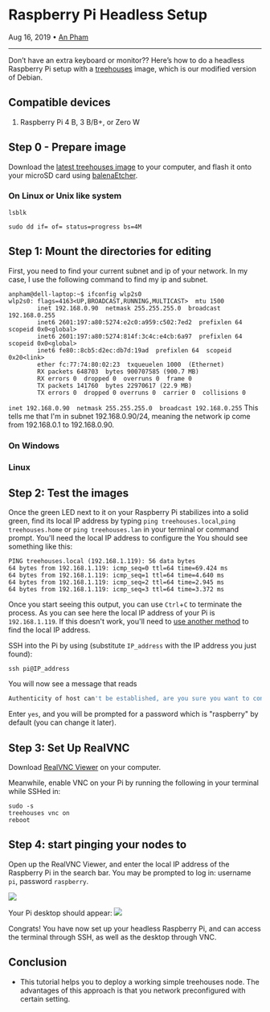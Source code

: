 # Raspberry Pi Headless Setup

Aug 16, 2019 • [An Pham](https://github.com/phamduchongna93)

---

Don’t have an extra keyboard or monitor?? Here’s how to do a headless Raspberry Pi setup with a [treehouses](http://download.treehouses.io/) image, which is our modified version of Debian.

## Compatible devices
1.  Raspberry Pi 4 B, 3 B/B+, or Zero W

## Step 0 - Prepare image

Download the [latest treehouses image](http://download.treehouses.io/) to your computer, and flash it onto your microSD card using [balenaEtcher](https://etcher.io).

### On Linux or Unix like system
```
lsblk 

sudo dd if= of= status=progress bs=4M
```


## Step 1: Mount the directories for editing 

First, you need to find your current subnet and ip of your network. In my case, I use the following command to find my ip and subnet. 
```
anpham@dell-laptop:~$ ifconfig wlp2s0                                                                                                            
wlp2s0: flags=4163<UP,BROADCAST,RUNNING,MULTICAST>  mtu 1500                                                                                     
        inet 192.168.0.90  netmask 255.255.255.0  broadcast 192.168.0.255
        inet6 2601:197:a80:5274:e2c0:a959:c502:7ed2  prefixlen 64  scopeid 0x0<global>
        inet6 2601:197:a80:5274:814f:3c4c:e4cb:6a97  prefixlen 64  scopeid 0x0<global>
        inet6 fe80::8cb5:d2ec:db7d:19ad  prefixlen 64  scopeid 0x20<link>
        ether fc:77:74:80:02:23  txqueuelen 1000  (Ethernet)
        RX packets 648703  bytes 900707585 (900.7 MB)
        RX errors 0  dropped 0  overruns 0  frame 0
        TX packets 141760  bytes 22970617 (22.9 MB)
        TX errors 0  dropped 0 overruns 0  carrier 0  collisions 0
```
`inet 192.168.0.90  netmask 255.255.255.0  broadcast 192.168.0.255`
This tells me that I'm in subnet 192.168.0.90/24, meaning the network ip come from 192.168.0.1 to 192.168.0.90. 

### On Windows

### Linux 

## Step 2: Test the images  

Once the green LED next to it on your Raspberry Pi stabilizes into a solid green, find its local IP address by typing `ping treehouses.local`,`ping treehouses.home` or `ping treehouses.lan` in your terminal or command prompt.  You'll need the local IP address to configure the  You should see something like this:
```
PING treehouses.local (192.168.1.119): 56 data bytes
64 bytes from 192.168.1.119: icmp_seq=0 ttl=64 time=69.424 ms
64 bytes from 192.168.1.119: icmp_seq=1 ttl=64 time=4.640 ms
64 bytes from 192.168.1.119: icmp_seq=2 ttl=64 time=2.945 ms
64 bytes from 192.168.1.119: icmp_seq=3 ttl=64 time=3.372 ms
```
Once you start seeing this output, you can use `Ctrl`+`C` to terminate the process.  As you can see here the local IP address of your Pi is `192.168.1.119`.  If this doesn't work, you'll need to [use another method](https://www.raspberrypi.org/documentation/remote-access/ip-address.md) to find the local IP address.

SSH into the Pi by using (substitute `IP_address` with the IP address you just found):
~~~
ssh pi@IP_address
~~~
You will now see a message that reads
```bash
Authenticity of host can't be established, are you sure you want to continue? (yes/no)
```
Enter `yes`, and you will be prompted for a password which is "raspberry" by default (you can change it later).

## Step 3: Set Up RealVNC

Download [RealVNC Viewer](https://www.realvnc.com/en/connect/download/viewer/) on your computer.

Meanwhile, enable VNC on your Pi by running the following in your terminal while SSHed in:
~~~
sudo -s
treehouses vnc on
reboot
~~~


## Step 4: start pinging your nodes to   

Open up the RealVNC Viewer, and enter the local IP address of the Raspberry Pi in the search bar.  You may be prompted to log in: username `pi`, password `raspberry`.

![](images/20190816-vnc.png)

Your Pi desktop should appear:
![](images/20190816-pidesktop.png)

Congrats!  You have now set up your headless Raspberry Pi, and can access the terminal through SSH, as well as the desktop through VNC.

## Conclusion
- This tutorial helps you to deploy a working simple treehouses node. The advantages of this approach is that you network preconfigured with certain setting.  
